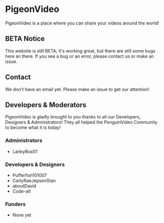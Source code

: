 # PigeonVideo
PigeonVideo is a place where you can share your videos around the world!

## BETA Notice
This website is still BETA; it's working great, but there are still some bugs here an there.
If you see a bug or an error, please contact us or make an issue.

## Contact
We don't have an email yet.
Please make an issue to get our attention!

## Developers & Moderators
PigeonVideo is gladly brought to you thanks to all our Developers, Designers & Administrators! They all helped the PenguinVideo Community to become what it is today!

### Administrators
* LankyBox01

### Developers & Designers
* Pufferfish101007
* CarlyRaeJepsenStan
* aboutDavid
* Code-alt

### Funders
* None yet
